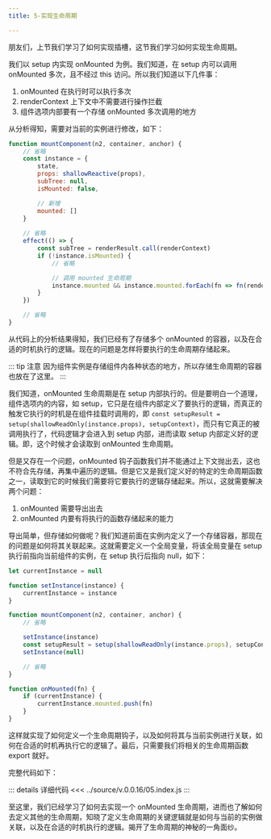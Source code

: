 ```yaml
---
title: 5-实现生命周期

---
```


朋友们，上节我们学习了如何实现插槽，这节我们学习如何实现生命周期。

我们以 setup 内实现 onMounted 为例。我们知道，在 setup 内可以调用 onMounted 多次，且不经过 this 访问。所以我们知道以下几件事：

1. onMounted 在执行时可以执行多次
2. renderContext 上下文中不需要进行操作拦截
3. 组件选项内部要有一个存储 onMounted 多次调用的地方

从分析得知，需要对当前的实例进行修改，如下：

```js
function mountComponent(n2, container, anchor) {
    // 省略
    const instance = {
        state,
        props: shallowReactive(props),
        subTree: null,
        isMounted: false,

        // 新增
        mounted: []
    }
    
    // 省略
    effect(() => {
        const subTree = renderResult.call(renderContext)
        if (!instance.isMounted) {
            // 省略

            // 调用 mounted 生命周期
            instance.mounted && instance.mounted.forEach(fn => fn(renderContext))
        }
    })

    // 省略
}
```

从代码上的分析结果得知，我们已经有了存储多个 onMounted 的容器，以及在合适的时机执行的逻辑。现在的问题是怎样将要执行的生命周期存储起来。

::: tip 注意
因为组件实例是存储组件内各种状态的地方，所以存储生命周期的容器也放在了这里。
:::

我们知道，onMounted 生命周期是在 setup 内部执行的。但是要明白一个道理，组件选项内的内容，如 setup，它只是在组件内部定义了要执行的逻辑，而真正的触发它执行的时机是在组件挂载时调用的，即 ```const setupResult = setup(shallowReadOnly(instance.props), setupContext)```，而只有它真正的被调用执行了，代码逻辑才会进入到 setup 内部，进而读取 setup 内部定义好的逻辑。即，这个时候才会读取到 onMounted 生命周期。

但是又存在一个问题，onMounted 钩子函数我们并不能通过上下文抛出去，这也不符合先存储，再集中遍历的逻辑。但是它又是我们定义好的特定的生命周期函数之一，读取到它的时候我们需要将它要执行的逻辑存储起来。所以，这就需要解决两个问题：

1. onMounted 需要导出出去
2. onMounted 内要有将执行的函数存储起来的能力

导出简单，但存储如何做呢？我们知道前面在实例内定义了一个存储容器，那现在的问题是如何将其关联起来。这就需要定义一个全局变量，将该全局变量在 setup 执行前指向当前组件的实例，在 setup 执行后指向 null，如下：

```js
let currentInstance = null

function setInstance(instance) {
    currentInstance = instance
}

function mountComponent(n2, container, anchor) {
    // 省略

    setInstance(instance)
    const setupResult = setup(shallowReadOnly(instance.props), setupContext)
    setInstance(null)

    // 省略
}

function onMounted(fn) {
    if (currentInstance) {
        currentInstance.mounted.push(fn)
    }
}
```

这样就实现了如何定义一个生命周期钩子，以及如何将其与当前实例进行关联，如何在合适的时机再执行它的逻辑了。最后，只需要我们将相关的生命周期函数 export 就好。

完整代码如下：

::: details 详细代码
<<< ../source/v.0.0.16/05.index.js
:::

至这里，我们已经学习了如何去实现一个 onMounted 生命周期，进而也了解如何去定义其他的生命周期，知晓了定义生命周期的关键逻辑就是如何与当前的实例做关联，以及在合适的时机执行的逻辑。揭开了生命周期的神秘的一角面纱。
